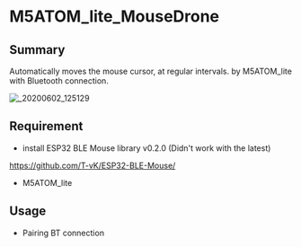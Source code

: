 # M5ATOM_lite_MouseDrone

## Summary
Automatically moves the mouse cursor, at regular intervals.
by M5ATOM_lite with Bluetooth connection.

![_20200602_125129](https://user-images.githubusercontent.com/59503789/83622474-fcb63d80-a5ca-11ea-901d-8077b876ad80.JPG)

## Requirement

- install ESP32 BLE Mouse library v0.2.0
  (Didn't work with the latest)
  
https://github.com/T-vK/ESP32-BLE-Mouse/

- M5ATOM_lite



## Usage
- Pairing BT connection
